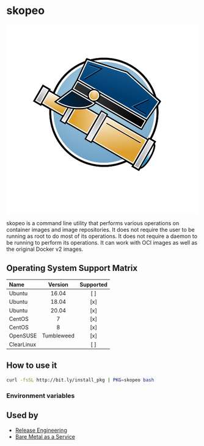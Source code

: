 # skopeo

![Logo](../../docs/img/skopeo.svg)

skopeo is a command line utility that performs various operations on
container images and image repositories. It does not require the user
to be running as root to do most of its operations. It does not
require a daemon to be running to perform its operations. It can work
with OCI images as well as the original Docker v2 images.

## Operating System Support Matrix

| Name       | Version    | Supported |
|:-----------|:----------:|:---------:|
| Ubuntu     | 16.04      | [ ]       |
| Ubuntu     | 18.04      | [x]       |
| Ubuntu     | 20.04      | [x]       |
| CentOS     | 7          | [x]       |
| CentOS     | 8          | [x]       |
| OpenSUSE   | Tumbleweed | [x]       |
| ClearLinux |            | [ ]       |

## How to use it

```bash
curl -fsSL http://bit.ly/install_pkg | PKG=skopeo bash
```

### Environment variables

## Used by

- [Release Engineering](https://github.com/electrocucaracha/releng)
- [Bare Metal as a Service](https://github.com/electrocucaracha/bmaas)

